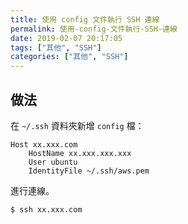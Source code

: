 ```yaml
---
title: 使用 config 文件執行 SSH 連線
permalink: 使用-config-文件執行-SSH-連線
date: 2019-02-07 20:17:05
tags: ["其他", "SSH"]
categories: ["其他", "SSH"]
---
```


## 做法
在 `~/.ssh` 資料夾新增 `config` 檔：
```
Host xx.xxx.com
    HostName xx.xxx.xxx.xxx
    User ubuntu
    IdentityFile ~/.ssh/aws.pem
```

進行連線。
```
$ ssh xx.xxx.com
```
